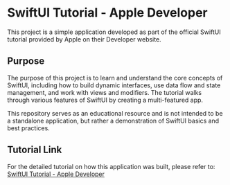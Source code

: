 # SwiftUI Tutorial - Apple Developer

This project is a simple application developed as part of the official SwiftUI tutorial provided by Apple on their Developer website.

## Purpose

The purpose of this project is to learn and understand the core concepts of SwiftUI, including how to build dynamic interfaces, use data flow and state management, and work with views and modifiers. The tutorial walks through various features of SwiftUI by creating a multi-featured app.

This repository serves as an educational resource and is not intended to be a standalone application, but rather a demonstration of SwiftUI basics and best practices.

## Tutorial Link

For the detailed tutorial on how this application was built, please refer to: [SwiftUI Tutorial - Apple Developer](https://developer.apple.com/tutorials/swiftui)
